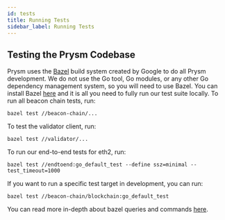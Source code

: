 ```yaml
---
id: tests
title: Running Tests
sidebar_label: Running Tests
---
```

## Testing the Prysm Codebase

Prysm uses the [Bazel](https://build.bazel) build system created by Google to do all Prysm development. We do not use the Go tool, Go modules, or any other Go dependency management system, so you will need to use Bazel. You can install Bazel [here](https://docs.bazel.build/versions/master/install.html) and it is all you need to fully run our test suite locally. To run all beacon chain tests, run:

```text
bazel test //beacon-chain/...
```

To test the validator client, run:
```text
bazel test //validator/...
```

To run our end-to-end tests for eth2, run:
```text
bazel test //endtoend:go_default_test --define ssz=minimal --test_timeout=1000
```

If you want to run a specific test target in development, you can run:
```text
bazel test //beacon-chain/blockchain:go_default_test
```

You can read more in-depth about bazel queries and commands [here](https://docs.bazel.build/versions/master/command-line-reference.html#test).